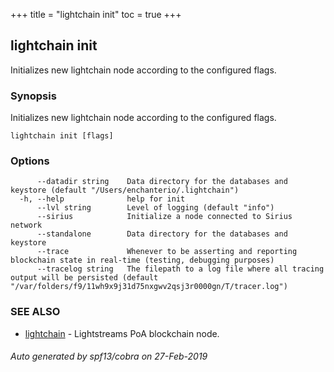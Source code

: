 +++
title = "lightchain init"
toc = true
+++
## lightchain init

Initializes new lightchain node according to the configured flags.

### Synopsis

Initializes new lightchain node according to the configured flags.

```
lightchain init [flags]
```

### Options

```
      --datadir string    Data directory for the databases and keystore (default "/Users/enchanterio/.lightchain")
  -h, --help              help for init
      --lvl string        Level of logging (default "info")
      --sirius            Initialize a node connected to Sirius network
      --standalone        Data directory for the databases and keystore
      --trace             Whenever to be asserting and reporting blockchain state in real-time (testing, debugging purposes)
      --tracelog string   The filepath to a log file where all tracing output will be persisted (default "/var/folders/f9/11wh9x9j31d75nxgwv2qsj3r0000gn/T/tracer.log")
```

### SEE ALSO

* [lightchain](/cli-docs/lightchain/)	 - Lightstreams PoA blockchain node.

###### Auto generated by spf13/cobra on 27-Feb-2019
